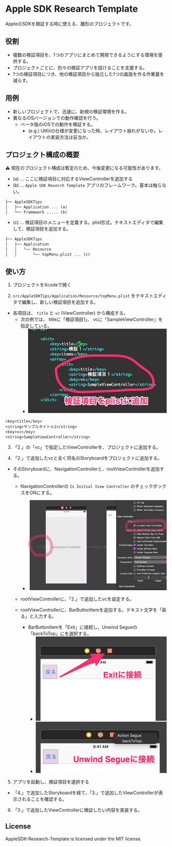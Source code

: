 # Apple SDK Research Template

AppleのSDKを検証する時に使える、雛形のプロジェクトです。

## 役割

- 複数の検証項目を、1つのアプリにまとめて開発できるようにする環境を提供する。
- プロジェクトごとに、別々の検証アプリを設けることを支援する。
- 1つの検証項目につき、他の検証項目から独立した1つの画面を作る作業量を減らす。

## 用例

- 新しいプロジェクトで、迅速に、新規の検証環境を作る。
- 異なるiOSバージョンでの動作確認を行う。
   - ベータ版のiOSでの動作を検証する。  
      - (e.g.) UIKitの仕様が変更になった時、レイアウト崩れがないか。レイアウトの実装方法は妥当か。

## プロジェクト構成の概要

:warning: 現在のプロジェクト構成は暫定のため、今後変更になる可能性があります。


- (a) ... ここに検証項目に対応するViewControllerを追加する
- (b) ... `Apple SDK Reserch Template` アプリのフレームワーク。基本は触らない。

```
├── AppleSDKTips
│   ├── Application ... (a)
│   └── Framework ..... (b)
```

- (c) ... 検証項目のメニューを定義する。plist形式。テキストエディタで編集して、検証項目を追加する。

```
├── AppleSDKTips
│   ├── Application
│   │   └── Resource
│   │       └── topMenu.plist ... (c) 

```

## 使い方

1. プロジェクトをXcodeで開く

2. `src/AppleSDKTips/Application/Resource/topMenu.plist` をテキストエディタで編集し、新しい検証項目を追加する。
  - 各項目は、 `title` と `vc` (ViewController) から構成する。
    - 次の例では、 titleに「検証項目1」、 vcに「SampleViewController」を指定している。
	   - ![connect to exit](https://github.com/YI201610/AppleSDK-Research-Template/blob/develop/images/2.png)

```
<key>title</key>
<string>サンプルタイトル1</string>
<key>vc</key>
<string>SampleViewController</string>
```

3. 「2.」の「vc」で指定したViewControllerを、プロジェクトに追加する。

4. 「2.」で追加したvcと全く同名のStoryboardをプロジェクトに追加する。
  - そのStoryboardに、NavigationControllerと、rootViewControllerを追加する。

    - NavigationControllerの `Is Initial View Controller` のチェックボックスをONにする。
	  - ![check - is initial view controller](https://github.com/YI201610/AppleSDK-Research-Template/blob/develop/images/4.png)

    - rootViewControllerに、「2.」で追加したvcを設定する。
    - rootViewControllerに、BarButtonItemを追加する。テキスト文字を「戻る」と入力する。
	  - BarButtonItemを「Exit」に接続し、Unwind Segueの「backToTop」にを選択する。
	     - ![connect to exit](https://github.com/YI201610/AppleSDK-Research-Template/blob/develop/images/1.png)
	     - ![connect to exit](https://github.com/YI201610/AppleSDK-Research-Template/blob/develop/images/3.png)

5. アプリを起動し、検証項目を選択する
  - 「4.」で追加したStoryboardを経て、「3.」で追加したViewControllerが表示されることを確認する。

6. 「3.」で追加したViewControllerに検証したい内容を実装する。


## License
AppleSDK-Research-Template is licensed under the MIT license.
